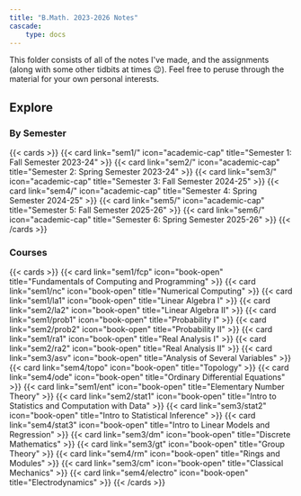 ```yaml
---
title: "B.Math. 2023-2026 Notes"
cascade:
    type: docs
---
```


This folder consists of all of the notes I've made, and the assignments (along with some other tidbits at times 😉). Feel free to peruse through the material for your own personal interests.

## Explore

### By Semester

{{< cards >}}
  {{< card link="sem1/" icon="academic-cap" title="Semester 1: Fall Semester 2023-24" >}}
  {{< card link="sem2/" icon="academic-cap" title="Semester 2: Spring Semester 2023-24" >}}
  {{< card link="sem3/" icon="academic-cap" title="Semester 3: Fall Semester 2024-25" >}}
  {{< card link="sem4/" icon="academic-cap" title="Semester 4: Spring Semester 2024-25" >}}
  {{< card link="sem5/" icon="academic-cap" title="Semester 5: Fall Semester 2025-26" >}}
  {{< card link="sem6/" icon="academic-cap" title="Semester 6: Spring Semester 2025-26" >}}
{{< /cards >}}

### Courses

{{< cards >}}
  {{< card link="sem1/fcp" icon="book-open" title="Fundamentals of Computing and Programming" >}}
  {{< card link="sem1/nc" icon="book-open" title="Numerical Computing" >}}
  {{< card link="sem1/la1" icon="book-open" title="Linear Algebra I" >}}
  {{< card link="sem2/la2" icon="book-open" title="Linear Algebra II" >}}
  {{< card link="sem1/prob1" icon="book-open" title="Probability I" >}}
  {{< card link="sem2/prob2" icon="book-open" title="Probability II" >}}
  {{< card link="sem1/ra1" icon="book-open" title="Real Analysis I" >}}
  {{< card link="sem2/ra2" icon="book-open" title="Real Analysis II" >}}
  {{< card link="sem3/asv" icon="book-open" title="Analysis of Several Variables" >}}
  {{< card link="sem4/topo" icon="book-open" title="Topology" >}}
  {{< card link="sem4/ode" icon="book-open" title="Ordinary Differential Equations" >}}
  {{< card link="sem1/ent" icon="book-open" title="Elementary Number Theory" >}}
  {{< card link="sem2/stat1" icon="book-open" title="Intro to Statistics and Computation with Data" >}}
  {{< card link="sem3/stat2" icon="book-open" title="Intro to Statistical Inference" >}}
  {{< card link="sem4/stat3" icon="book-open" title="Intro to Linear Models and Regression" >}}
  {{< card link="sem3/dm" icon="book-open" title="Discrete Mathematics" >}}
  {{< card link="sem3/gt" icon="book-open" title="Group Theory" >}}
  {{< card link="sem4/rm" icon="book-open" title="Rings and Modules" >}}
  {{< card link="sem3/cm" icon="book-open" title="Classical Mechanics" >}}
  {{< card link="sem4/electro" icon="book-open" title="Electrodynamics" >}}
{{< /cards >}}

